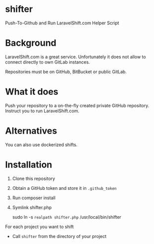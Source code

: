 # shifter

Push-To-Github and Run LaravelShift.com Helper Script

# Background

LaravelShift.com is a great service. Unfortunately it does not allow to connect directly to own GitLab instances.

Repositories must be on GitHub, BitBucket or public GitLab.

# What it does

Push your repository to a on-the-fly created private GitHub repository. Instruct you to run LaravelShift.com.

# Alternatives

You can also use dockerized shifts.

# Installation

1. Clone this repository
2. Obtain a GitHub token and store it in `.github_token`
3. Run composer install
4. Symlink shifter.php  
    
    sudo ln -s `realpath shifter.php` /usr/local/bin/shifter


For each project you want to shift

* Call `shifter` from the directory of your project
